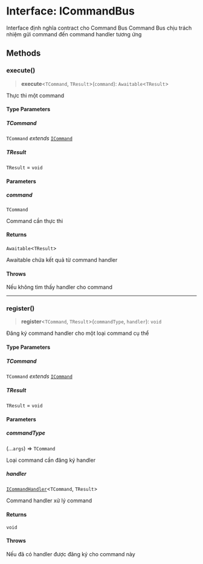 # Interface: ICommandBus

Interface định nghĩa contract cho Command Bus
Command Bus chịu trách nhiệm gửi command đến command handler tương ứng

## Methods

<a id="execute"></a>

### execute()

> **execute**\<`TCommand`, `TResult`\>(`command`): `Awaitable`\<`TResult`\>

Thực thi một command

#### Type Parameters

##### TCommand

`TCommand` *extends* [`ICommand`](/libraries/common-application/Interface.ICommand.md)

##### TResult

`TResult` = `void`

#### Parameters

##### command

`TCommand`

Command cần thực thi

#### Returns

`Awaitable`\<`TResult`\>

Awaitable<TResult> chứa kết quả từ command handler

#### Throws

Nếu không tìm thấy handler cho command

***

<a id="register"></a>

### register()

> **register**\<`TCommand`, `TResult`\>(`commandType`, `handler`): `void`

Đăng ký command handler cho một loại command cụ thể

#### Type Parameters

##### TCommand

`TCommand` *extends* [`ICommand`](/libraries/common-application/Interface.ICommand.md)

##### TResult

`TResult` = `void`

#### Parameters

##### commandType

(...`args`) => `TCommand`

Loại command cần đăng ký handler

##### handler

[`ICommandHandler`](/libraries/common-application/Interface.ICommandHandler.md)\<`TCommand`, `TResult`\>

Command handler xử lý command

#### Returns

`void`

#### Throws

Nếu đã có handler được đăng ký cho command này
